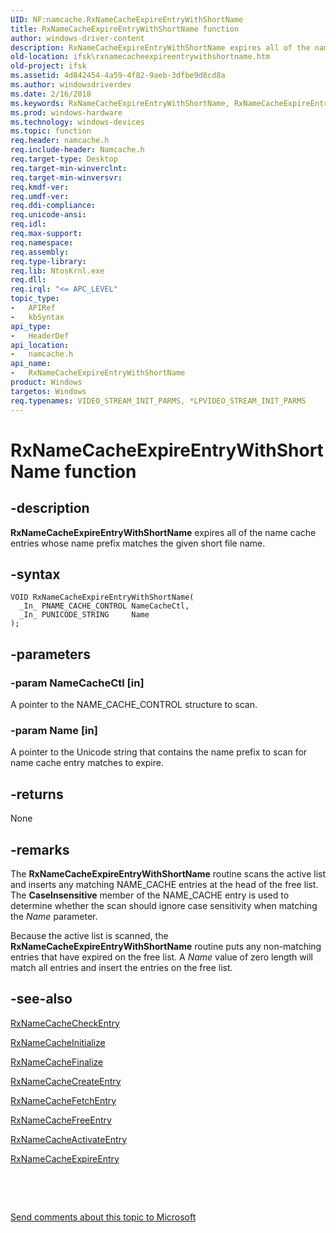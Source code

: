 ```yaml
---
UID: NF:namcache.RxNameCacheExpireEntryWithShortName
title: RxNameCacheExpireEntryWithShortName function
author: windows-driver-content
description: RxNameCacheExpireEntryWithShortName expires all of the name cache entries whose name prefix matches the given short file name.
old-location: ifsk\rxnamecacheexpireentrywithshortname.htm
old-project: ifsk
ms.assetid: 4d842454-4a59-4f82-9aeb-3dfbe9d8cd8a
ms.author: windowsdriverdev
ms.date: 2/16/2018
ms.keywords: RxNameCacheExpireEntryWithShortName, RxNameCacheExpireEntryWithShortName function [Installable File System Drivers], ifsk.rxnamecacheexpireentrywithshortname, namcache/RxNameCacheExpireEntryWithShortName, rxref_fcde2e61-9855-4d66-8b81-a437921d5ec5.xml
ms.prod: windows-hardware
ms.technology: windows-devices
ms.topic: function
req.header: namcache.h
req.include-header: Namcache.h
req.target-type: Desktop
req.target-min-winverclnt: 
req.target-min-winversvr: 
req.kmdf-ver: 
req.umdf-ver: 
req.ddi-compliance: 
req.unicode-ansi: 
req.idl: 
req.max-support: 
req.namespace: 
req.assembly: 
req.type-library: 
req.lib: NtosKrnl.exe
req.dll: 
req.irql: "<= APC_LEVEL"
topic_type:
-	APIRef
-	kbSyntax
api_type:
-	HeaderDef
api_location:
-	namcache.h
api_name:
-	RxNameCacheExpireEntryWithShortName
product: Windows
targetos: Windows
req.typenames: VIDEO_STREAM_INIT_PARMS, *LPVIDEO_STREAM_INIT_PARMS
---
```


# RxNameCacheExpireEntryWithShortName function


## -description


<b>RxNameCacheExpireEntryWithShortName</b> expires all of the name cache entries whose name prefix matches the given short file name.


## -syntax


````
VOID RxNameCacheExpireEntryWithShortName(
  _In_ PNAME_CACHE_CONTROL NameCacheCtl,
  _In_ PUNICODE_STRING     Name
);
````


## -parameters




### -param NameCacheCtl [in]

A pointer to the NAME_CACHE_CONTROL structure to scan.


### -param Name [in]

A pointer to the Unicode string that contains the name prefix to scan for name cache entry matches to expire.


## -returns



None




## -remarks



The <b>RxNameCacheExpireEntryWithShortName</b> routine scans the active list and inserts any matching NAME_CACHE entries at the head of the free list. The <b>CaseInsensitive</b> member of the NAME_CACHE entry is used to determine whether the scan should ignore case sensitivity when matching the <i>Name</i> parameter.

Because the active list is scanned, the <b>RxNameCacheExpireEntryWithShortName</b> routine puts any non-matching entries that have expired on the free list. A <i>Name</i> value of zero length will match all entries and insert the entries on the free list.




## -see-also

<a href="..\namcache\nf-namcache-rxnamecachecheckentry.md">RxNameCacheCheckEntry</a>



<a href="..\namcache\nf-namcache-rxnamecacheinitialize.md">RxNameCacheInitialize</a>



<a href="..\namcache\nf-namcache-rxnamecachefinalize.md">RxNameCacheFinalize</a>



<a href="..\namcache\nf-namcache-rxnamecachecreateentry.md">RxNameCacheCreateEntry</a>



<a href="..\namcache\nf-namcache-rxnamecachefetchentry.md">RxNameCacheFetchEntry</a>



<a href="..\namcache\nf-namcache-rxnamecachefreeentry.md">RxNameCacheFreeEntry</a>



<a href="..\namcache\nf-namcache-rxnamecacheactivateentry.md">RxNameCacheActivateEntry</a>



<a href="..\namcache\nf-namcache-rxnamecacheexpireentry.md">RxNameCacheExpireEntry</a>



 

 

<a href="mailto:wsddocfb@microsoft.com?subject=Documentation%20feedback [ifsk\ifsk]:%20RxNameCacheExpireEntryWithShortName function%20 RELEASE:%20(2/16/2018)&amp;body=%0A%0APRIVACY STATEMENT%0A%0AWe use your feedback to improve the documentation. We don't use your email address for any other purpose, and we'll remove your email address from our system after the issue that you're reporting is fixed. While we're working to fix this issue, we might send you an email message to ask for more info. Later, we might also send you an email message to let you know that we've addressed your feedback.%0A%0AFor more info about Microsoft's privacy policy, see http://privacy.microsoft.com/en-us/default.aspx." title="Send comments about this topic to Microsoft">Send comments about this topic to Microsoft</a>

